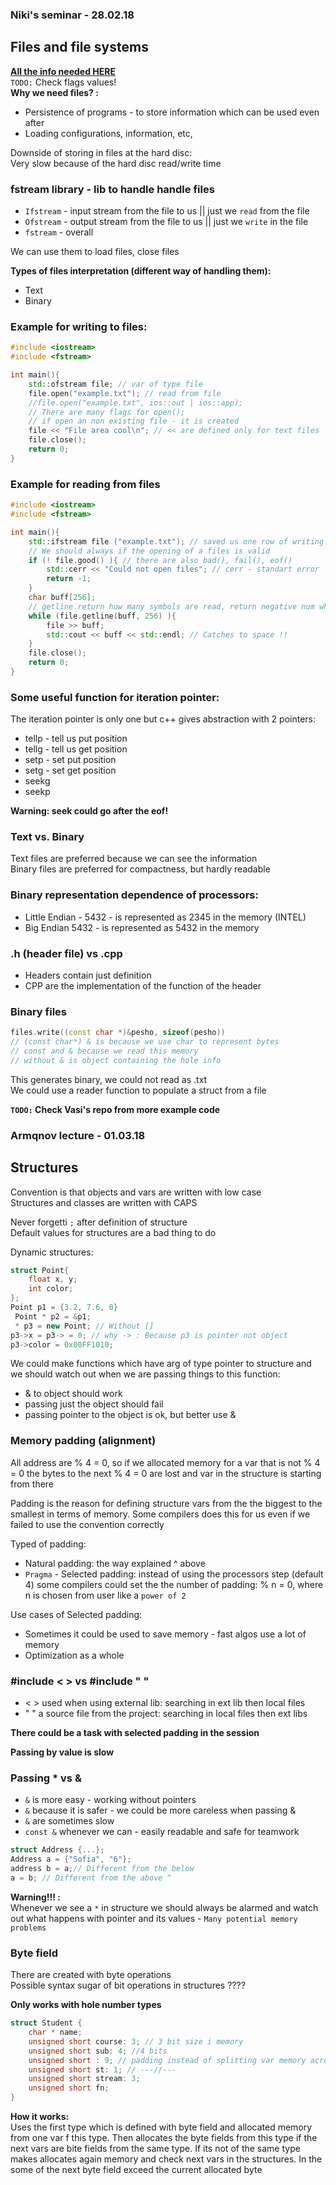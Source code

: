 ### Niki's seminar - 28.02.18
## Files and file systems
**[All the info needed HERE](http://www.cplusplus.com/doc/tutorial/files/)**  
`TODO:` Check flags values!  
**Why we need files? :**  
* Persistence of programs - to store information which can be used even after
* Loading configurations, information, etc,  

Downside of storing in files at the hard disc:  
Very slow because of the hard disc read/write time

### fstream library - lib to handle handle files
* `Ifstream` - input stream from the file to us || just we `read` from the file
* `Ofstream` - output stream from the file to us || just we `write` in the file
* `fstream` - overall  

We can use them to load files, close files

**Types of files interpretation (different way of handling them):**  
* Text
* Binary

### Example for writing to files:
```c++
#include <iostream>
#include <fstream>

int main(){
    std::ofstream file; // var of type file
    file.open("example.txt"); // read from file
    //file.open("example.txt", ios::out | ios::app);
    // There are many flags for open();
    // if open an non existing file - it is created
    file << "File area cool\n"; // << are defined only for text files
    file.close();
    return 0;
}
```

### Example for reading from files
```c++
#include <iostream>
#include <fstream>

int main(){
    std::ifstream file ("example.txt"); // saved us one row of writing same as ^
    // We should always if the opening of a files is valid
    if (! file.good() ){ // there are also bad(), fail(), eof()
        std::cerr << "Could not open files"; // cerr - standart error
        return -1;
    }
    char buff[256];
    // getline return how many symbols are read, return negative num when error
    while (file.getline(buff, 256) ){
        file >> buff;
        std::cout << buff << std::endl; // Catches to space !!
    }
    file.close();
    return 0;
}
```
### Some useful function for iteration pointer:  
The iteration pointer is only one but c++ gives abstraction with 2 pointers:
* tellp - tell us put position
* tellg - tell us get position
* setp - set put position
* setg - set get position
* seekg
* seekp  

**Warning: seek could go after the eof!**

### Text vs. Binary
Text files are preferred because we can see the information  
Binary files are preferred for compactness, but hardly readable

### Binary representation dependence of processors:
* Little Endian - 5432 - is represented as 2345 in the memory (INTEL)
* Big Endian 5432 - is represented as 5432 in the memory

### .h (header file) vs .cpp
* Headers contain just definition
* CPP are the implementation of the function of the header

### Binary files
```c++
files.write((const char *)&pesho, sizeof(pesho))
// (const char*) & is because we use char to represent bytes
// const and & because we read this memory
// without & is object containing the hole info
```
This generates binary, we could not read as .txt  
We could use a reader function to populate a struct from a file  

**`TODO:` Check Vasi's repo from more example code**

### Armqnov lecture - 01.03.18
## Structures
Convention is that objects and vars are written with low case  
Structures and classes are written with CAPS  

Never forgetti `;` after definition of structure   
Default values for structures are a bad thing to do  

Dynamic structures:
```c++
struct Point{
    float x, y;
    int color;
};
Point p1 = {3.2, 7.6, 0}
 Point * p2 = &p1;
 * p3 = new Point; // Without []
p3->x = p3-> = 0; // why -> : Because p3 is pointer not object
p3->color = 0x00FF1010;
```
We could make functions which have arg of type pointer to structure and we
should watch out when we are passing things to this function:
* & to object should work
* passing just the object should fail
* passing pointer to the object is ok, but better use &  

### Memory padding (alignment)
All address are % 4 = 0, so if we allocated memory for a var that is not % 4 = 0
the bytes to the next % 4 = 0 are lost and var in the structure is starting
from there  

Padding is the reason for defining structure vars from the the biggest to the
smallest in terms of memory. Some compilers does this for us even if we failed
to use the convention correctly

Typed of padding:
* Natural padding: the way explained ^ above
* `Pragma` - Selected padding: instead of using the processors step (default 4)
some compilers could set the the number of padding: % n = 0, where n is chosen
from user like a `power of 2`

Use cases of Selected padding:
* Sometimes it could be used to save memory - fast algos use a lot of memory
* Optimization as a whole

### #include < > vs #include " "
* < > used when using external lib: searching in ext lib then local files
* " " a source file from the project: searching in local files then ext libs

**There could be a task with selected padding in the session**

**Passing by value is slow**

### Passing * vs &
* `&` is more easy - working without pointers
* `&` because it is safer - we could be more careless when passing &
* `&` are sometimes slow
* `const &` whenever we can - easily readable and safe for teamwork

```c++
struct Address {...};
Address a = {"Sofia", "6"};
address b = a;// Different from the below
a = b; // Different from the above ^
```

**Warning!!! :**  
Whenever we see a `*` in structure we should always be alarmed and watch out
what happens with pointer and its values - `Many potential memory problems`  

### Byte field
There are created with byte operations  
Possible syntax sugar of bit operations in structures ????  

**Only works with hole number types**
```c++
struct Student {
    char * name;
    unsigned short course: 3; // 3 bit size i memory
    unsigned short sub: 4; //4 bits
    unsigned short : 9; // padding instead of splitting var memory across byte fields
    unsigned short st: 1; // ---//---
    unsigned short stream: 3;
    unsigned short fn;
}
```
**How it works:**  
Uses the first type which is defined with byte field and allocated memory from
one var f this type. Then allocates the byte fields from this type if the next
vars are bite fields from the same type. If its not of the same type makes
allocates again memory and check next vars in the structures. In the some of the
next byte field exceed the current allocated byte
